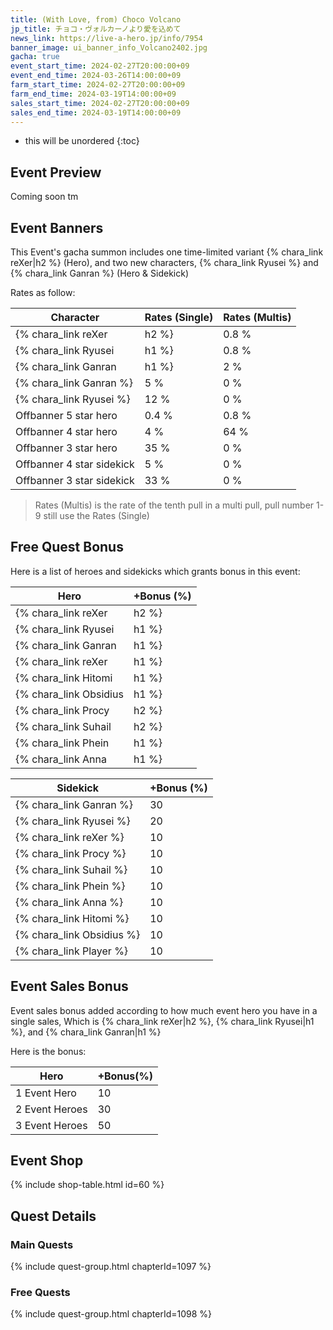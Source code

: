 ```yaml
---
title: (With Love, from) Choco Volcano
jp_title: チョコ・ヴォルカーノより愛を込めて
news_link: https://live-a-hero.jp/info/7954
banner_image: ui_banner_info_Volcano2402.jpg
gacha: true
event_start_time: 2024-02-27T20:00:00+09
event_end_time: 2024-03-26T14:00:00+09
farm_start_time: 2024-02-27T20:00:00+09
farm_end_time: 2024-03-19T14:00:00+09
sales_start_time: 2024-02-27T20:00:00+09
sales_end_time: 2024-03-19T14:00:00+09
---
```


* this will be unordered
{:toc}

## Event Preview

Coming soon tm

## Event Banners

This Event's gacha summon includes one time-limited variant {% chara_link reXer|h2 %} (Hero), and two new characters, {% chara_link Ryusei %} and {% chara_link Ganran %} (Hero & Sidekick)

Rates as follow:

| Character                                                | Rates (Single) | Rates (Multis) |
|----------------------------------------------------------|----------------|----------------|
| {% chara_link reXer|h2 %}                               | 0.8 %            | 1.6 %            |
| {% chara_link Ryusei|h1 %}                              | 0.8 %            | 1.6 %            |
| {% chara_link Ganran|h1 %}                             | 2 %              | 32 %             |
| {% chara_link Ganran %}                                 | 5 %              | 0 %             |
| {% chara_link Ryusei %}                                   | 12 %             | 0 %             |
| Offbanner 5 star hero                                    | 0.4 %            | 0.8 %            |
| Offbanner 4 star hero                                    | 4 %              | 64 %             |
| Offbanner 3 star hero                                    | 35 %             | 0 %              |
| Offbanner 4 star sidekick                                | 5 %              | 0 %              |
| Offbanner 3 star sidekick                                | 33 %             | 0 %              |

>Rates (Multis) is the rate of the tenth pull in a multi pull, pull number 1-9 still use the Rates (Single)

## Free Quest Bonus

Here is a list of heroes and sidekicks which grants bonus in this event:

| Hero | +Bonus (%)|
|------------|--------------|
| {% chara_link reXer|h2 %} | 40 |
| {% chara_link Ryusei|h1 %}  | 40 |
| {% chara_link Ganran|h1 %}  | 30 |
| {% chara_link reXer|h1 %}  | 10 |
| {% chara_link Hitomi|h1 %}  | 10 |
| {% chara_link Obsidius|h1 %}  | 20 |
| {% chara_link Procy|h2 %}  | 20 |
| {% chara_link Suhail|h2 %} | 20 | 
| {% chara_link Phein|h1 %} | 10 | 
| {% chara_link Anna|h1 %} | 10 | 

| Sidekick | +Bonus (%) |
|-------------|---------------|
| {% chara_link Ganran %} | 30 | 
| {% chara_link Ryusei %}  | 20 | 
| {% chara_link reXer %}  | 10 | 
| {% chara_link Procy %}  | 10 | 
| {% chara_link Suhail %}  | 10 | 
| {% chara_link Phein %}  | 10 | 
| {% chara_link Anna %}  | 10 | 
| {% chara_link Hitomi %}  | 10 | 
| {% chara_link Obsidius %}  | 10 | 
| {% chara_link Player %} | 10 | 

## Event Sales Bonus

Event sales bonus added according to how much event hero you have in a single sales, Which is
{% chara_link reXer|h2 %}, {% chara_link Ryusei|h1 %}, and {% chara_link Ganran|h1 %}

Here is the bonus:

| Hero   | +Bonus(%) |
|--------|-----------|
| 1 Event Hero   |     10    |
| 2 Event Heroes |     30    |
| 3 Event Heroes |     50    |

## Event Shop

{% include shop-table.html id=60 %}

## Quest Details

### Main Quests

{% include quest-group.html chapterId=1097 %}

### Free Quests

{% include quest-group.html chapterId=1098 %}
